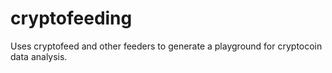 # cryptofeeding
Uses cryptofeed and other feeders to generate a playground for cryptocoin data analysis.
